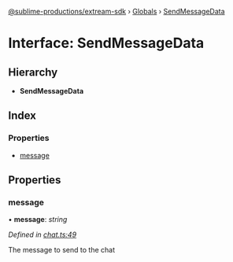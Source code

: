 [@sublime-productions/extream-sdk](../README.md) › [Globals](../globals.md) › [SendMessageData](sendmessagedata.md)

# Interface: SendMessageData

## Hierarchy

* **SendMessageData**

## Index

### Properties

* [message](sendmessagedata.md#message)

## Properties

###  message

• **message**: *string*

*Defined in [chat.ts:49](https://github.com/Extream-SaaS/ex-sdk/blob/489cbc8/src/chat.ts#L49)*

The message to send to the chat
